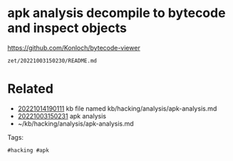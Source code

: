 # apk analysis decompile to bytecode and inspect objects
https://github.com/Konloch/bytecode-viewer

` zet/20221003150230/README.md `

# Related

- [20221014190111](/zet/20221014190111/README.md) kb file named kb/hacking/analysis/apk-analysis.md
- [20221003150231](/zet/20221003150231/README.md) apk analysis
- ~/kb/hacking/analysis/apk-analysis.md

Tags:

    #hacking #apk 
